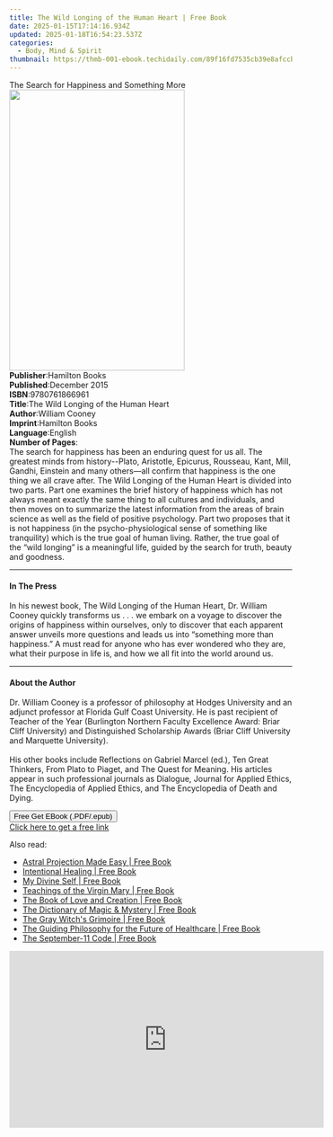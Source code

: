 ```yaml
---
title: The Wild Longing of the Human Heart | Free Book
date: 2025-01-15T17:14:16.934Z
updated: 2025-01-18T16:54:23.537Z
categories:
  - Body, Mind & Spirit
thumbnail: https://thmb-001-ebook.techidaily.com/89f16fd7535cb39e8afccb8526be54b56bd137030f729d3f5df76e3c46ce0a67.jpg
---
```

<main id="book-container">
  <div class="flex flex-col">
    <div class="book-brief flex-1 py-6 px-4 sm:p-6 md:py-10 md:px-8">
      <!-- brief-->
      <div class="book-brief-main">
        The Search for Happiness and Something More
      </div>
    </div>
    <div
      class="book-meta-info flex-1 grid gap-4 col-start-1 col-end-3 row-start-1 sm:mb-6 sm:grid-cols-4 lg:gap-6 lg:col-start-2 lg:row-end-6 lg:row-span-6 lg:mb-0"
    >
      <div
        class="book-meta-info-left place-content-center mt-4 p-4 text-sm leading-6 col-start-2 col-span-2 dark:text-slate-400"
      >
        <img
          class="w-full h-500 object-cover rounded-lg sm:h-255 sm:col-span-2 lg:col-span-full"
          src="https://img-001-ebook.techidaily.com/50fa8158fd3919dcc365e899a4dc86d85e81cf023b2fa37ddb994f1eb81226a7.jpg"
          alt=""
          width="312"
          height="500"
        />
      </div>
      <div
        class="book-meta-info-right mt-2 col-start-1 row-start-2 col-span-3 self-center"
      >
        <!-- meta data  -->
        <div class="flex flex-col px-4 md:px-8">
          <div class="flex-1">
            <strong>Publisher</strong>:<span class="px-2">Hamilton Books</span>
          </div>
          <div class="flex-1">
            <strong>Published</strong>:<span class="px-2">December 2015</span>
          </div>
          <div class="flex-1">
            <strong>ISBN</strong>:<span class="px-2">9780761866961</span>
          </div>
          <div class="flex-1">
            <strong>Title</strong>:<span class="px-2"
              >The Wild Longing of the Human Heart</span
            >
          </div>
          <div class="flex-1">
            <strong>Author</strong>:<span class="px-2">William Cooney</span>
          </div>
          <div class="flex-1">
            <strong>Imprint</strong>:<span class="px-2">Hamilton Books</span>
          </div>
          <div class="flex-1">
            <strong>Language</strong>:<span class="px-2">English</span>
          </div>
          <div class="flex-1">
            <strong>Number of Pages</strong>:<span class="px-2"></span>
          </div>
        </div>
      </div>
    </div>
    <div class="book-description flex-1 py-6 px-4 sm:p-6 md:py-10 md:px-8">
      <div class="book-description-main">
        <div accordion-content="" id="description">
          The search for happiness has been an enduring quest for us all. The
          greatest minds from history--Plato, Aristotle, Epicurus, Rousseau,
          Kant, Mill, Gandhi, Einstein and many others—all confirm that
          happiness is the one thing we all crave after. The Wild Longing of the
          Human Heart is divided into two parts. Part one examines the brief
          history of happiness which has not always meant exactly the same thing
          to all cultures and individuals, and then moves on to summarize the
          latest information from the areas of brain science as well as the
          field of positive psychology. Part two proposes that it is not
          happiness (in the psycho-physiological sense of something like
          tranquility) which is the true goal of human living. Rather, the true
          goal of the “wild longing” is a meaningful life, guided by the search
          for truth, beauty and goodness.
        </div>
      </div>
    </div>
    <div class="book-excerpts flex-1 py-6 px-4 sm:p-6 md:py-10 md:px-8">
      <!-- excerpts-->
      <div class="book-excerpts-main">
        <hr />
        <h4 class="placeholder placeholder-heading">
          <span>In The Press</span>
        </h4>
        <p>
          In his newest book, The Wild Longing of the Human Heart, Dr. William
          Cooney quickly transforms us . . . we embark on a voyage to discover
          the origins of happiness within ourselves, only to discover that each
          apparent answer unveils more questions and leads us into “something
          more than happiness.” A must read for anyone who has ever wondered who
          they are, what their purpose in life is, and how we all fit into the
          world around us.
        </p>
      </div>
    </div>
    <div class="book-about-author flex-1 py-6 px-4 sm:p-6 md:py-10 md:px-8">
      <!-- about author-->
      <div class="book-main-author-main">
        <hr />
        <h4 class="placeholder placeholder-heading">
          <span>About the Author</span>
        </h4>
        <p>
          Dr. William Cooney is a professor of philosophy at Hodges University
          and an adjunct professor at Florida Gulf Coast University. He is past
          recipient of Teacher of the Year (Burlington Northern Faculty
          Excellence Award: Briar Cliff University) and Distinguished
          Scholarship Awards (Briar Cliff University and Marquette
          University).<br /><br />His other books include Reflections on Gabriel
          Marcel (ed.), Ten Great Thinkers, From Plato to Piaget, and The Quest
          for Meaning. His articles appear in such professional journals as
          Dialogue, Journal for Applied Ethics, The Encyclopedia of Applied
          Ethics, and The Encyclopedia of Death and Dying.
        </p>
      </div>
    </div>
    <div class="book-free-get flex-1 py-6 px-4 sm:p-6 md:py-10 md:px-8">
      <button
        id="btn-free-get"
        class="bg-blue-500 hover:bg-blue-700 text-white font-bold py-2 px-4 rounded"
      >
        Free Get EBook (.PDF/.epub)
      </button>
      <div id="countdown-display" class="px-2 text-lg mt-2"></div>
      <a
        id="free-link"
        class="hidden bg-blue-500 hover:bg-blue-700 text-white font-bold py-2 px-4 rounded"
        href="https://www.ebooks.com/en-us/book/2419693/the-wild-longing-of-the-human-heart/william-cooney/"
        target="_blank"
        >Click here to get a free link</a
      >
    </div>
    <script>
      let countdownTime = 0;
      let countdownInterval = null;
      document
        .getElementById('btn-free-get')
        .addEventListener('click', startCountdown);
      function startCountdown() {
        countdownTime = new Date().getTime() + 60000 * 3;
        countdownInterval = setInterval(updateCountdown, 1000);
        document.getElementById('btn-free-get').disabled = true;
        document
          .getElementById('btn-free-get')
          .classList.add('bg-gray-500', 'cursor-not-allowed');
      }
      function updateCountdown() {
        let currentTime = new Date().getTime();
        let timeLeft = countdownTime - currentTime;
        let secondsLeft = Math.floor(timeLeft / 1000);
        document.getElementById('countdown-display').innerHTML =
          `Remaining time: ${secondsLeft} seconds.`;
        if (secondsLeft <= 0) {
          clearInterval(countdownInterval);
          document.getElementById('btn-free-get').classList.add('hidden');
          document.getElementById('free-link').classList.remove('hidden');
          document.getElementById('countdown-display').innerHTML = '';
        }
      }
    </script>
  </div>
</main>

<ins class="adsbygoogle"
      style="display:block"
      data-ad-client="ca-pub-7571918770474297"
      data-ad-slot="8358498916"
      data-ad-format="auto"
      data-full-width-responsive="true"></ins>
    

<span class="atpl-alsoreadstyle">Also read:</span>
<div><ul>
<li><a href="https://novels-ebooks.techidaily.com/923304-9781780992259-astral-projection-made-easy/"><u>Astral Projection Made Easy | Free Book</u></a></li>
<li><a href="https://novels-ebooks.techidaily.com/923313-9781846948725-intentional-healing/"><u>Intentional Healing | Free Book</u></a></li>
<li><a href="https://novels-ebooks.techidaily.com/923301-9781780991948-my-divine-self/"><u>My Divine Self | Free Book</u></a></li>
<li><a href="https://novels-ebooks.techidaily.com/923315-9781846949173-teachings-of-the-virgin-mary/"><u>Teachings of the Virgin Mary | Free Book</u></a></li>
<li><a href="https://novels-ebooks.techidaily.com/927696-9781101597668-the-book-of-love-and-creation/"><u>The Book of Love and Creation | Free Book</u></a></li>
<li><a href="https://novels-ebooks.techidaily.com/923311-9781846948077-the-dictionary-of-magic-mystery/"><u>The Dictionary of Magic & Mystery | Free Book</u></a></li>
<li><a href="https://novels-ebooks.techidaily.com/923306-9781780992747-the-gray-witchs-grimoire/"><u>The Gray Witch's Grimoire | Free Book</u></a></li>
<li><a href="https://novels-ebooks.techidaily.com/923314-9781846949111-the-guiding-philosophy-for-the-future-of-healthcare/"><u>The Guiding Philosophy for the Future of Healthcare | Free Book</u></a></li>
<li><a href="https://novels-ebooks.techidaily.com/923302-9781780992020-the-september-11-code/"><u>The September-11 Code | Free Book</u></a></li>
</ul></div>

<!-- affiliate ads begin -->
<iframe width="560" height="315" src="https://www.youtube.com/embed/T-ssCD10v2M?si=WVWGNayUiCAkMZzZ" title="YouTube video player" frameborder="0" allow="accelerometer; autoplay; clipboard-write; encrypted-media; gyroscope; picture-in-picture; web-share" referrerpolicy="strict-origin-when-cross-origin" allowfullscreen></iframe>
<!-- affiliate ads end -->

